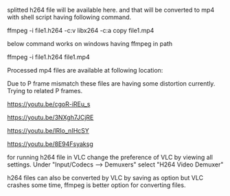 splitted h264 file will be available here. and that will be converted to mp4 with shell script having following command.

ffmpeg -i file1.h264 -c:v libx264 -c:a copy file1.mp4

below command works on windows having ffmpeg in path

ffmpeg -i file1.h264 file1.mp4 

Processed mp4 files are available at following location: 

Due to P frame mismatch these files are having some distortion currently. Trying to related P frames.

https://youtu.be/cgoR-iREu_s 


https://youtu.be/3NXgh7JCjRE


https://youtu.be/lRIo_nIHcSY


https://youtu.be/8E94Fsyaksg

for running h264 file in VLC change the preference of VLC by viewing all settings.
Under "Input/Codecs --> Demuxers" select "H264 Video Demuxer"

h264 files can also be converted by VLC by saving as option but VLC crashes some time, ffmpeg is better option for converting files.
